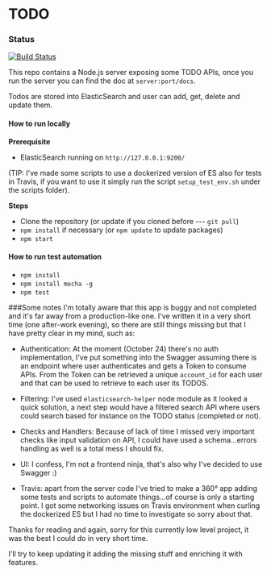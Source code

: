 # TODO

### Status
[![Build Status](https://travis-ci.org/valemrt/Todo.png)](https://travis-ci.org/valemrt/Todo)

This repo contains a Node.js server exposing some TODO APIs, once you run the server you can find the doc at `server:port/docs`.

Todos are stored into ElasticSearch and user can add, get, delete and update them.


#### How to run locally
**Prerequisite**
* ElasticSearch running on `http://127.0.0.1:9200/` 

(TIP: I've made some scripts to use a dockerized version of ES also for tests in Travis, if you want to use it simply run the script `setup_test_env.sh` under the scripts folder).


**Steps**

* Clone the repository (or update if you cloned before --- `git pull`)
* `npm install` if necessary (or `npm update` to update packages)
* `npm start`

#### How to run test automation
* `npm install`
* `npm install mocha -g`
* `npm test`

###Some notes
I'm totally aware that this app is buggy and not completed and it's far away from a production-like one.
I've written it in a very short time (one after-work evening), so there are still things missing but that I have pretty clear in my mind, such as:

* Authentication:  At the moment (October 24) there's no auth implementation, 
I've put something into the Swagger assuming there is an endpoint where user authenticates and gets a Token to consume APIs.
From the Token can be retrieved a unique `account_id` for each user and that can be used to retrieve to each user its TODOS.

* Filtering: I've used `elasticsearch-helper` node module as it looked a quick solution, a next step would have a filtered search API where users could search based for instance on the TODO status (completed or not).

* Checks and Handlers: Because of lack of time I missed very important checks like input validation on API, I could have used a schema...errors handling as well is a total mess I should fix.

* UI: I confess, I'm not a frontend ninja, that's also why I've decided to use Swagger :)

* Travis: apart from the server code I've tried to make a 360° app adding some tests and scripts to automate things...of course is only a starting point.
 I got some networking issues on Travis environment when curling the dockerized ES but I had no time to investigate so sorry about that. 

 
 
Thanks for reading and again, sorry for this currently low level project, it was the best I could do in very short time.

I'll try to keep updating it adding the missing stuff and enriching it with features.